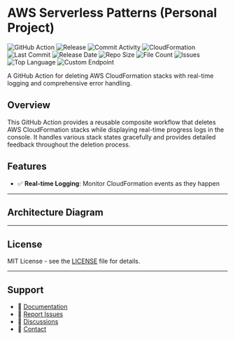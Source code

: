 # AWS Serverless Patterns (Personal Project)

![GitHub Action](https://img.shields.io/badge/GitHub-Action-blue?logo=github)&nbsp;![Release](https://github.com/subhamay-bhattacharyya/5210-serverless-patterns-cft/actions/workflows/release.yaml/badge.svg)&nbsp;![Commit Activity](https://img.shields.io/github/commit-activity/t/subhamay-bhattacharyya/5210-serverless-patterns-cft)&nbsp;![CloudFormation](https://img.shields.io/badge/AWS-CloudFormation-orange?logo=amazonaws)&nbsp;![Last Commit](https://img.shields.io/github/last-commit/subhamay-bhattacharyya/5210-serverless-patterns-cft)&nbsp;![Release Date](https://img.shields.io/github/release-date/subhamay-bhattacharyya/5210-serverless-patterns-cft)&nbsp;![Repo Size](https://img.shields.io/github/repo-size/subhamay-bhattacharyya/5210-serverless-patterns-cft)&nbsp;![File Count](https://img.shields.io/github/directory-file-count/subhamay-bhattacharyya/5210-serverless-patterns-cft)&nbsp;![Issues](https://img.shields.io/github/issues/subhamay-bhattacharyya/5210-serverless-patterns-cft)&nbsp;![Top Language](https://img.shields.io/github/languages/top/subhamay-bhattacharyya/5210-serverless-patterns-cft)&nbsp;![Custom Endpoint](https://img.shields.io/endpoint?url=https://gist.githubusercontent.com/bsubhamay/82659d415081e81130df19a526e8e537/raw/5210-serverless-patterns-cft.json?)


A GitHub Action for deleting AWS CloudFormation stacks with real-time logging and comprehensive error handling.

## Overview

This GitHub Action provides a reusable composite workflow that deletes AWS CloudFormation stacks while displaying real-time progress logs in the console. It handles various stack states gracefully and provides detailed feedback throughout the deletion process.

## Features

- ✅ **Real-time Logging**: Monitor CloudFormation events as they happen

---

## Architecture Diagram


---

## License

MIT License - see the [LICENSE](LICENSE) file for details.

---

## Support

- 📖 [Documentation](https://github.com/subhamay-bhattacharyya/5210-serverless-patterns-cft/wiki)
- 🐛 [Report Issues](https://github.com/subhamay-bhattacharyya/5210-serverless-patterns-cft/issues)
- 💬 [Discussions](https://github.com/subhamay-bhattacharyya/5210-serverless-patterns-cft/discussions)
- 📧 [Contact](mailto:support@subhamay.aws@gmail.com)
